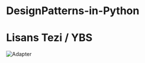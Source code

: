 # DesignPatterns-in-Python
# Lisans Tezi / YBS


![Adapter](https://user-images.githubusercontent.com/63148309/233108525-f417621b-8dbc-4228-be72-ff1ce40094d4.png)
